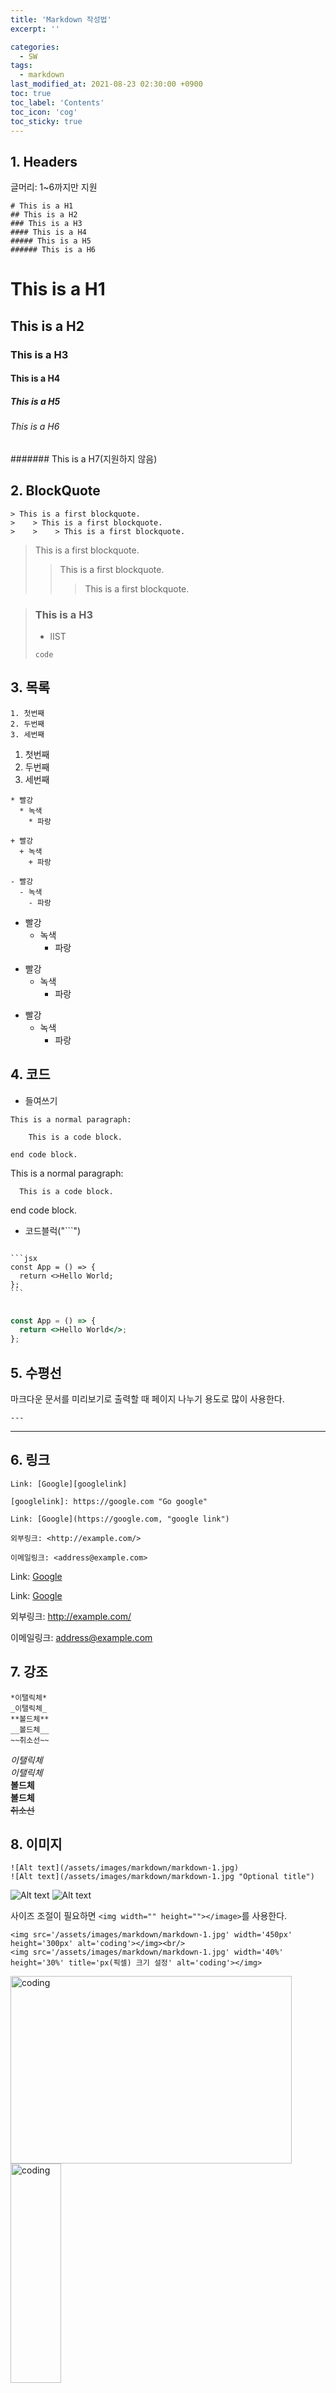 ```yaml
---
title: 'Markdown 작성법'
excerpt: ''

categories:
  - SW
tags:
  - markdown
last_modified_at: 2021-08-23 02:30:00 +0900
toc: true
toc_label: 'Contents'
toc_icon: 'cog'
toc_sticky: true
---
```


## 1. Headers

글머리: 1~6까지만 지원

```
# This is a H1
## This is a H2
### This is a H3
#### This is a H4
##### This is a H5
###### This is a H6
```

# This is a H1

## This is a H2

### This is a H3

#### This is a H4

##### This is a H5

###### This is a H6

####### This is a H7(지원하지 않음)

## 2. BlockQuote

```
> This is a first blockquote.
>    > This is a first blockquote.
>    >    > This is a first blockquote.
```

> This is a first blockquote.
>
> > This is a first blockquote.
> >
> > > This is a first blockquote.

> ### This is a H3
>
> - lIST
>
> ```
> code
> ```

## 3. 목록

```
1. 첫번째
2. 두번째
3. 세번째
```

1. 첫번째
2. 두번째
3. 세번째

```
* 빨강
  * 녹색
    * 파랑

+ 빨강
  + 녹색
    + 파랑

- 빨강
  - 녹색
    - 파랑
```

- 빨강
  - 녹색
    - 파랑

* 빨강
  - 녹색
    - 파랑

- 빨강
  - 녹색
    - 파랑

## 4. 코드

- 들여쓰기

```
This is a normal paragraph:

    This is a code block.

end code block.
```

This is a normal paragraph:

      This is a code block.

end code block.

- 코드블럭("```")

<pre>
<code>
```jsx
const App = () => {
  return <>Hello World</>;
};
```
</code>
</pre>

```jsx
const App = () => {
  return <>Hello World</>;
};
```

## 5. 수평선

마크다운 문서를 미리보기로 출력할 때 페이지 나누기 용도로 많이 사용한다.

```
---
```

---

## 6. 링크

```
Link: [Google][googlelink]

[googlelink]: https://google.com "Go google"

Link: [Google](https://google.com, "google link")

외부링크: <http://example.com/>

이메일링크: <address@example.com>
```

Link: [Google][googlelink]

[googlelink]: https://google.com 'Go google'

Link: [Google](https://google.com, 'google link')

외부링크: <http://example.com/>

이메일링크: <address@example.com>

## 7. 강조

```
*이탤릭체*
_이탤릭체_
**볼드체**
__볼드체__
~~취소선~~
```

_이탤릭체_  
_이탤릭체_  
**볼드체**  
**볼드체**  
~~취소선~~

## 8. 이미지

```
![Alt text](/assets/images/markdown/markdown-1.jpg)
![Alt text](/assets/images/markdown/markdown-1.jpg "Optional title")
```

![Alt text](/assets/images/markdown/markdown-1.jpg)
![Alt text](/assets/images/markdown/markdown-1.jpg 'Optional title')

사이즈 조절이 필요하면 `<img width="" height=""></image>`를 사용한다.

```
<img src='/assets/images/markdown/markdown-1.jpg' width='450px' height='300px' alt='coding'></img><br/>
<img src='/assets/images/markdown/markdown-1.jpg' width='40%' height='30%' title='px(픽셀) 크기 설정' alt='coding'></img>
```

<img src='/assets/images/markdown/markdown-1.jpg' width='450px' height='300px' alt='coding'></img><br/>
<img src='/assets/images/markdown/markdown-1.jpg' width='40%' height='30%' title='px(픽셀) 크기 설정' alt='coding'></img>

## 9. 줄바꿈

2칸 이상 띄어쓰기를 하면 줄이 바뀐다.

```
- 줄 바꿈을 하기 위해서는 문장 마지막에서 2칸이상을 띄어쓰기해야 한다.
이렇게

- 줄 바꿈을 하기 위해서는 문장 마지막에서 2칸이상을 띄어쓰기해야 한다.___// 띄어쓰기
이렇게
```

- 줄 바꿈을 하기 위해서는 문장 마지막에서 2칸이상을 띄어쓰기해야 한다.  
  이렇게
